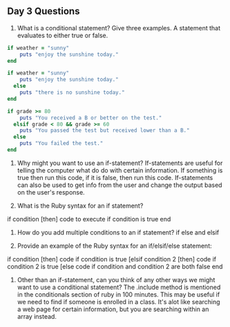 ## Day 3 Questions

1. What is a conditional statement? Give three examples. A statement that evaluates to
either true or false.
  ```ruby
  if weather = "sunny"
      puts "enjoy the sunshine today."
  end

  if weather = "sunny"
      puts "enjoy the sunshine today."
    else
      puts "there is no sunshine today."
  end

  if grade >= 80
      puts "You received a B or better on the test."
    elsif grade < 80 && grade >= 60
      puts "You passed the test but received lower than a B."
    else
      puts "You failed the test."
  end
```
1. Why might you want to use an if-statement? If-statements are useful for telling the
computer what do do with certain information. If something is true then run this code,
if it is false, then run this code. If-statements can also be used to get info from the
user and change the output based on the user's response.

1. What is the Ruby syntax for an if statement?

if condition [then]
  code to execute if condition is true
end


1. How do you add multiple conditions to an if statement? if else and elsif

1. Provide an example of the Ruby syntax for an if/elsif/else statement:

if condition [then]
   code if condition is true
[elsif condition 2 [then]
   code if condition 2 is true
[else
   code if condition and condition 2 are both false
end

1. Other than an if-statement, can you think of any other ways we might want to use a conditional statement?
The .include method is mentioned in the conditionals section of ruby in 100 minutes. This may be useful if we need
to find if someone is enrolled in a class. It's alot like searching a web page for certain information, but you are searching within an array instead.
